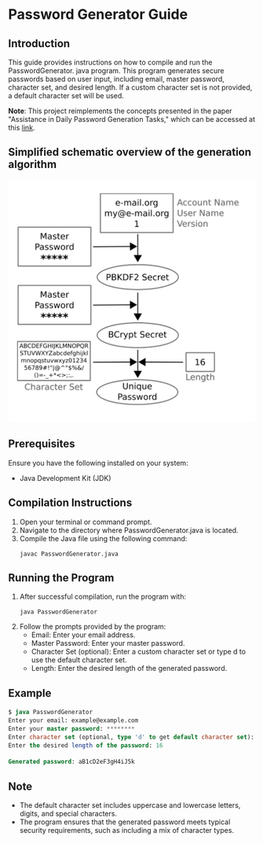 # Password Generator Guide
## Introduction
This guide provides instructions on how to compile and run the PasswordGenerator.
java program. This program generates secure passwords based on user input, including email, master password, character set, and desired length. If a custom character set is not provided, a default character set will be used.

**Note**: This project reimplements the concepts presented in the paper "Assistance in Daily Password Generation Tasks," which can be accessed at this [link](https://dl.acm.org/doi/10.1145/3267305.3274127).

## Simplified schematic overview of the generation algorithm
![](algo.png)


## Prerequisites
Ensure you have the following installed on your system:
- Java Development Kit (JDK)
## Compilation Instructions
1. Open your terminal or command prompt.
2. Navigate to the directory where PasswordGenerator.java is located.
3. Compile the Java file using the following command:
    ```
    javac PasswordGenerator.java
    ```
## Running the Program
1. After successful compilation, run the program with:
    ```
    java PasswordGenerator
    ```
2. Follow the prompts provided by the program:
    - Email: Enter your email address.
    - Master Password: Enter your master password.
    - Character Set (optional): Enter a custom character set or type d to use the default character set.
    - Length: Enter the desired length of the generated password.
## Example
```sql
$ java PasswordGenerator
Enter your email: example@example.com
Enter your master password: ********
Enter character set (optional, type 'd' to get default character set): d
Enter the desired length of the password: 16

Generated password: aB1cD2eF3gH4iJ5k
```
## Note
- The default character set includes uppercase and lowercase letters, digits, and special characters.
- The program ensures that the generated password meets typical security requirements, such as including a mix of character types.
